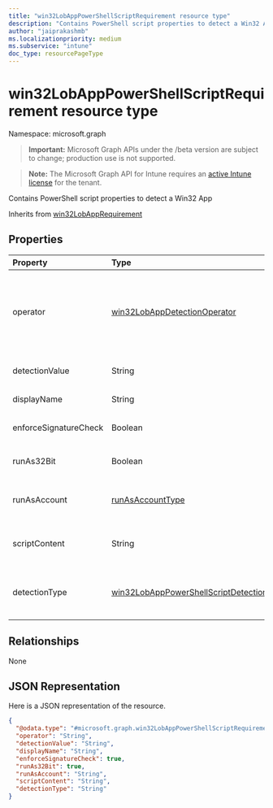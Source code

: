 ```yaml
---
title: "win32LobAppPowerShellScriptRequirement resource type"
description: "Contains PowerShell script properties to detect a Win32 App"
author: "jaiprakashmb"
ms.localizationpriority: medium
ms.subservice: "intune"
doc_type: resourcePageType
---
```


# win32LobAppPowerShellScriptRequirement resource type

Namespace: microsoft.graph
> **Important:** Microsoft Graph APIs under the /beta version are subject to change; production use is not supported.

> **Note:** The Microsoft Graph API for Intune requires an [active Intune license](https://go.microsoft.com/fwlink/?linkid=839381) for the tenant.


Contains PowerShell script properties to detect a Win32 App


Inherits from [win32LobAppRequirement](../resources/intune-apps-win32lobapprequirement.md)

## Properties
|Property|Type|Description|
|:---|:---|:---|
|operator|[win32LobAppDetectionOperator](../resources/intune-apps-win32lobappdetectionoperator.md)|The operator for detection Inherited from [win32LobAppRequirement](../resources/intune-apps-win32lobapprequirement.md). Possible values are: `notConfigured`, `equal`, `notEqual`, `greaterThan`, `greaterThanOrEqual`, `lessThan`, `lessThanOrEqual`.|
|detectionValue|String|The detection value Inherited from [win32LobAppRequirement](../resources/intune-apps-win32lobapprequirement.md)|
|displayName|String|The unique display name for this rule|
|enforceSignatureCheck|Boolean|A value indicating whether signature check is enforced|
|runAs32Bit|Boolean|A value indicating whether this script should run as 32-bit|
|runAsAccount|[runAsAccountType](../resources/intune-shared-runasaccounttype.md)|Indicates the type of execution context the script runs in. Possible values are: `system`, `user`.|
|scriptContent|String|The base64 encoded script content to detect Win32 Line of Business (LoB) app|
|detectionType|[win32LobAppPowerShellScriptDetectionType](../resources/intune-apps-win32lobapppowershellscriptdetectiontype.md)|The detection type for script output. Possible values are: `notConfigured`, `string`, `dateTime`, `integer`, `float`, `version`, `boolean`.|

## Relationships
None

## JSON Representation
Here is a JSON representation of the resource.
<!-- {
  "blockType": "resource",
  "@odata.type": "microsoft.graph.win32LobAppPowerShellScriptRequirement"
}
-->
``` json
{
  "@odata.type": "#microsoft.graph.win32LobAppPowerShellScriptRequirement",
  "operator": "String",
  "detectionValue": "String",
  "displayName": "String",
  "enforceSignatureCheck": true,
  "runAs32Bit": true,
  "runAsAccount": "String",
  "scriptContent": "String",
  "detectionType": "String"
}
```
